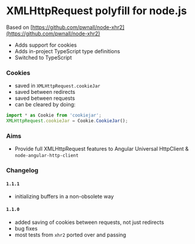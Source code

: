 # XMLHttpRequest polyfill for node.js

Based on [https://github.com/pwnall/node-xhr2](https://github.com/pwnall/node-xhr2)

* Adds support for cookies
* Adds in-project TypeScript type definitions
* Switched to TypeScript

### Cookies

* saved in `XMLHttpRequest.cookieJar`
* saved between redirects
* saved between requests
* can be cleared by doing:
```typescript
import * as Cookie from 'cookiejar';
XMLHttpRequest.cookieJar = Cookie.CookieJar();
```

### Aims

* Provide full XMLHttpRequest features to Angular Universal HttpClient &
`node-angular-http-client`

### Changelog

#### `1.1.1`
* initializing buffers in a non-obsolete way

#### `1.1.0`
* added saving of cookies between requests, not just redirects
* bug fixes
* most tests from `xhr2` ported over and passing
